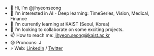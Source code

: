 - 👋 Hi, I’m @jihyeonseong
- 👀 I’m interested in AI - Deep learning: TimeSeries, Vision, Medical, Finance
- 🌱 I’m currently learning at KAIST (Seoul, Korea)
- 💞️ I’m looking to collaborate on some exciting projects.
- 📫 How to reach me: jihyeon.seong@kaist.ac.kr
- 😄 Pronouns: J
- ⚡ Web: [LinkedIn](https://www.linkedin.com/in/jihyeon-seong-302571267/) / [Twitter](https://twitter.com/monoun39)

<!---
jihyeonseong/jihyeonseong is a ✨ special ✨ repository because its `README.md` (this file) appears on your GitHub profile.
You can click the Preview link to take a look at your changes.
--->
